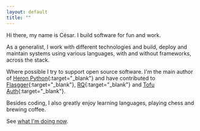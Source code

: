 ```yaml
---
layout: default
title: ""
---
```


Hi there, my name is César. I build software for fun and work.

As a generalist, I work with different technologies and build, deploy and
maintain systems using various languages, with and without frameworks, across
the stack.

Where possible I try to support open source software. I'm the main author of
[Heron Python](//pypi.org/project/heron-data/){:target="_blank"} and
have contributed to
[Flasgger](//github.com/flasgger/flasgger/pull/340){:target="_blank"},
[RQ](//github.com/rq/rq/pull/1514){:target="_blank"} and
[Tofu Auth](//github.com/calleluks/Tofu/pull/44){:target="_blank"}.

Besides coding, I also greatly enjoy learning languages, playing chess and
brewing coffee.

See [what I'm doing now](/now).
